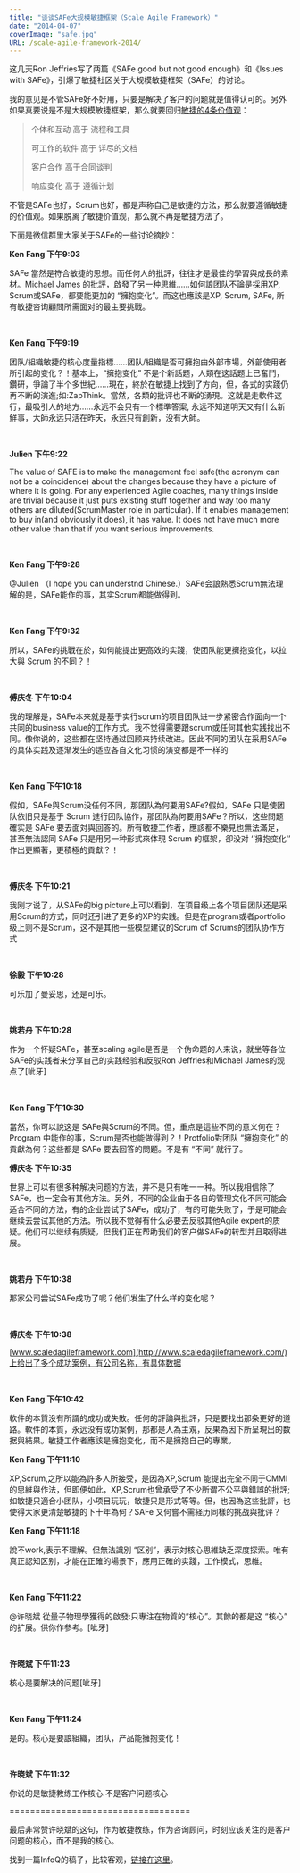 ```yaml
---
title: "谈谈SAFe大规模敏捷框架（Scale Agile Framework）"
date: "2014-04-07"
coverImage: "safe.jpg"
URL: /scale-agile-framework-2014/
---
```


这几天Ron Jeffries写了两篇《SAFe good but not good enough》和《Issues with SAFe》，引爆了敏捷社区关于大规模敏捷框架（SAFe）的讨论。

我的意见是不管SAFe好不好用，只要是解决了客户的问题就是值得认可的。另外如果真要说是不是大规模敏捷框架，那么就要回归[敏捷的4条价值观](http://agilemanifesto.org/iso/zhchs/)：

> 个体和互动 高于 流程和工具
> 
> 可工作的软件 高于 详尽的文档
> 
> 客户合作 高于合同谈判
> 
> 响应变化 高于 遵循计划

不管是SAFe也好，Scrum也好，都是声称自己是敏捷的方法，那么就要遵循敏捷的价值观。如果脱离了敏捷价值观，那么就不再是敏捷方法了。

下面是微信群里大家关于SAFe的一些讨论摘抄：

**Ken Fang 下午9:03**

SAFe 當然是符合敏捷的思想。而任何人的批評，往往才是最佳的學習與成長的素材。Michael James 的批評，啟發了另一种思維……如何誏团队不論是採用XP, Scrum或SAFe，都要能更加的 “擁抱变化”。而这也應該是XP, Scrum, SAFe, 所有敏捷咨询顧問所需面对的最主要挑戰。

 

**Ken Fang 下午9:19**

团队/組織敏捷的核心度量指標……团队/組織是否可擁抱由外部市場，外部使用者所引起的变化？！基本上，“擁抱变化” 不是个新話题，人類在这話题上已奮鬥，鑽研，爭論了半个多世紀……現在，終於在敏捷上找到了方向，但，各式的实踐仍再不断的演進;如:ZapThink。當然，各類的批评也不断的湧現。这就是走軟件这行，最吸引人的地方……永远不会只有一个標準答案, 永远不知道明天又有什么新鮮事，大師永远只活在昨天，永远只有創新，没有大師。

 

**Julien 下午9:22**

The value of SAFE is to make the management feel safe(the acronym can not be a coincidence) about the changes because they have a picture of where it is going. For any experienced Agile coaches, many things inside are trivial because it just puts existing stuff together and way too many others are diluted(ScrumMaster role in particular). If it enables management to buy in(and obviously it does), it has value. It does not have much more other value than that if you want serious improvements.

 

**Ken Fang 下午9:28**

@Julien （I hope you can understnd Chinese.）SAFe会誏熟悉Scrum無法理解的是，SAFe能作的事，其实Scrum都能做得到。

 

**Ken Fang 下午9:32**

所以，SAFe的挑戰在於，如何能提出更高效的实踐，使团队能更擁抱变化，以拉大與 Scrum 的不同？！

 

**傅庆冬 下午10:04**

我的理解是，SAFe本来就是基于实行scrum的项目团队进一步紧密合作面向一个共同的business value的工作方式。我不觉得需要跟scrum或任何其他实践找出不同。像你说的，这些都在坚持通过回顾来持续改进。因此不同的团队在采用SAFe的具体实践及逐渐发生的适应各自文化习惯的演变都是不一样的

 

**Ken Fang 下午10:18**

假如，SAFe與Scrum没任何不同，那团队為何要用SAFe?假如，SAFe 只是使团队依旧只是基于 Scrum 進行团队協作，那团队為何要用SAFe？所以，这些問题確实是 SAFe 要去面対與回答的。所有敏捷工作者，應該都不樂見也無法滿足，甚至無法認同 SAFe 只是用另一种形式來体現 Scrum 的框架，卻没对 ‘’擁抱变化‘’ 作出更顯著，更積極的貢獻？！

 

**傅庆冬 下午10:21**

我刚才说了，从SAFe的big picture上可以看到，在项目级上各个项目团队还是采用Scrum的方式，同时还引进了更多的XP的实践。但是在program或者portfolio级上则不是Scrum，这不是其他一些模型建议的Scrum of Scrums的团队协作方式

 

**徐毅 下午10:28**

可乐加了曼妥思，还是可乐。

 

**姚若舟 下午10:28**

作为一个怀疑SAFe，甚至scaling agile是否是一个伪命题的人来说，就坐等各位SAFe的实践者来分享自己的实践经验和反驳Ron Jeffries和Michael James的观点了\[呲牙\]

 

**Ken Fang 下午10:30**

當然，你可以說这是 SAFe與Scrum的不同。但，重点是這些不同的意义何在？Program 中能作的事，Scrum是否也能做得到？！Protfolio對团队 “擁抱变化” 的貢獻為何？这些都是 SAFe 要去回答的問题。不是有 “不同” 就行了。

**傅庆冬 下午10:35**

世界上可以有很多种解决问题的方法，并不是只有唯一一种。所以我相信除了SAFe，也一定会有其他方法。另外，不同的企业由于各自的管理文化不同可能会适合不同的方法，有的企业尝试了SAFe，成功了，有的可能失败了，于是可能会继续去尝试其他的方法。所以我不觉得有什么必要去反驳其他Agile expert的质疑。他们可以继续有质疑。但我们正在帮助我们的客户做SAFe的转型并且取得进展。

 

**姚若舟 下午10:38**

那家公司尝试SAFe成功了呢？他们发生了什么样的变化呢？

 

**傅庆冬 下午10:38**

[www.scaledagileframework.com](http://www.scaledagileframework.com/)上给出了多个成功案例，有公司名称，有具体数据

 

**Ken Fang 下午10:42**

軟件的本質没有所謂的成功或失敗。任何的評論與批評，只是要找出那条更好的道路。軟件的本質，永远没有成功案例，那都是人為主覌，反果為因下所呈現出的数据與結果。敏捷工作者應該是擁抱变化，而不是擁抱自己的專業。

**Ken Fang 下午11:10**

XP,Scrum,之所以能為許多人所接受，是因為XP,Scrum 能提出完全不同于CMMI的思維與作法，但即便如此，XP,Scrum也曾承受了不少所谓不公平與錯誤的批評;如敏捷只適合小团队，小项目玩玩，敏捷只是形式等等。但，也因為这些批評，也使得大家更清楚敏捷的下十年為何？SAFe 又何嘗不需経历同樣的挑战與批评？

**Ken Fang 下午11:18**

說不work,表示不理解。但無法識別 “区别”，表示対核心思維缺乏深度探索。唯有真正認知区别，才能在正確的場景下，應用正確的实踐，工作模式，思維。

 

**Ken Fang 下午11:22**

@许晓斌 從量子物理學獲得的啟發:只專注在物質的“核心”。其餘的都是这 “核心” 的扩展。供你作參考。\[呲牙\]

 

**许晓斌 下午11:23**

核心是要解决的问题\[呲牙\]

 

**Ken Fang 下午11:24**

是的。核心是要誏組織，团队，产品能擁抱变化！

 

**许晓斌 下午11:32**

你说的是敏捷教练工作核心 不是客户问题核心

\===================================

最后非常赞许晓斌的这句，作为敏捷教练，作为咨询顾问，时刻应该关注的是客户问题的核心，而不是我的核心。

找到一篇InfoQ的稿子，比较客观，[链接在这里](http://www.infoq.com/cn/news/2013/08/safe)。
